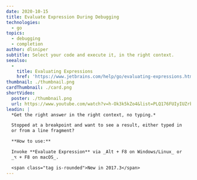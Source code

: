 ```yaml
---
date: 2020-10-15
title: Evaluate Expression During Debugging
technologies:
  - go
topics:
  - debugging
  - completion
author: dlsniper
subtitle: Select your code and execute it, in the right context.
seealso:
  - 
    title: Evaluating Expressions
    href: 'https://www.jetbrains.com/help/go/evaluating-expressions.html'
thumbnail: ./thumbnail.png
cardThumbnail: ./card.png
shortVideo:
  poster: ./thumbnail.png
  url: https://www.youtube.com/watch?v=h-Ok3k5kZo4&list=PLQ176FUIyIUZrbrlz4AY1V8VzBJKZyVlW&index=47
leadin: |
  *Get the right answer in the right context, no typing.*

  Stopped at a breakpoint and want to see a result, either typed in
  or from a line fragment?

  **How to use:**

  Invoke **Evaluate Expression** via _Alt + F8 on Windows/Linux_ or
  _⌥ + F8 on macOS_.

  <span class="tag is-rounded">New in 2017.3</span>
---
```


